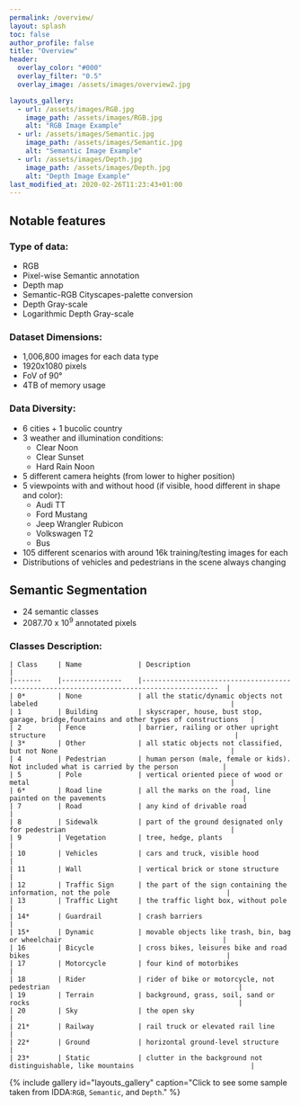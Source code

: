 ```yaml
---
permalink: /overview/
layout: splash
toc: false
author_profile: false
title: "Overview"
header:
  overlay_color: "#000"
  overlay_filter: "0.5"
  overlay_image: /assets/images/overview2.jpg

layouts_gallery:
  - url: /assets/images/RGB.jpg
    image_path: /assets/images/RGB.jpg
    alt: "RGB Image Example"
  - url: /assets/images/Semantic.jpg
    image_path: /assets/images/Semantic.jpg
    alt: "Semantic Image Example"
  - url: /assets/images/Depth.jpg
    image_path: /assets/images/Depth.jpg
    alt: "Depth Image Example"
last_modified_at: 2020-02-26T11:23:43+01:00
---
```



## Notable features
### Type of data: 
- RGB
- Pixel-wise Semantic annotation
- Depth map
- Semantic-RGB Cityscapes-palette conversion
- Depth Gray-scale
- Logarithmic Depth Gray-scale

### Dataset Dimensions: 
- 1,006,800 images for each data type
- 1920x1080 pixels
- FoV of 90°
- 4TB of memory usage

### Data Diversity: 
- 6 cities + 1 bucolic country 
- 3 weather and illumination conditions:
  - Clear Noon
  - Clear Sunset
  - Hard Rain Noon
- 5 different camera heights (from lower to higher position)
- 5 viewpoints with and without hood (if visible, hood different in shape and color):
  - Audi TT
  - Ford Mustang
  - Jeep Wrangler Rubicon
  - Volkswagen T2
  - Bus  
- 105 different scenarios with around 16k training/testing images for each
- Distributions of vehicles and pedestrians in the scene always changing

## Semantic Segmentation
- 24 semantic classes
- 2087.70 x 10<sup>9</sup> annotated pixels
### Classes Description:

    | Class 	| Name          	| Description                                                                             	|
    |-------	|---------------	|-----------------------------------------------------------------------------------------	|
    | 0*    	| None          	| all the static/dynamic objects not labeled                                              	|
    | 1     	| Building      	| skyscraper, house, bust stop, garage, bridge,fountains and other types of constructions 	|
    | 2     	| Fence         	| barrier, railing or other upright structure                                             	|
    | 3*    	| Other         	| all static objects not classified, but not None                                         	|
    | 4     	| Pedestrian    	| human person (male, female or kids). Not included what is carried by the person         	|
    | 5     	| Pole          	| vertical oriented piece of wood or metal                                                	|
    | 6*    	| Road line     	| all the marks on the road, line painted on the pavements                                	|
    | 7     	| Road          	| any kind of drivable road                                                               	|
    | 8     	| Sidewalk      	| part of the ground designated only for pedestrian                                       	|
    | 9     	| Vegetation    	| tree, hedge, plants                                                                     	|
    | 10    	| Vehicles      	| cars and truck, visible hood                                                            	|
    | 11    	| Wall          	| vertical brick or stone structure                                                       	|
    | 12    	| Traffic Sign  	| the part of the sign containing the information, not the pole                           	|
    | 13    	| Traffic Light 	| the traffic light box, without pole                                                     	|
    | 14*   	| Guardrail     	| crash barriers                                                                          	|
    | 15*   	| Dynamic       	| movable objects like trash, bin, bag or wheelchair                                      	|
    | 16    	| Bicycle       	| cross bikes, leisures bike and road bikes                                               	|
    | 17    	| Motorcycle    	| four kind of motorbikes                                                                 	|
    | 18    	| Rider         	| rider of bike or motorcycle, not pedestrian                                             	|
    | 19    	| Terrain       	| background, grass, soil, sand or rocks                                                  	|
    | 20    	| Sky           	| the open sky                                                                            	|
    | 21*   	| Railway       	| rail truck or elevated rail line                                                        	|
    | 22*   	| Ground        	| horizontal ground-level structure                                                       	|
    | 23*   	| Static        	| clutter in the background not distinguishable, like mountains                           	|
{% include gallery id="layouts_gallery" caption="Click to see some sample taken from IDDA:`RGB`, `Semantic`, and `Depth`." %}

